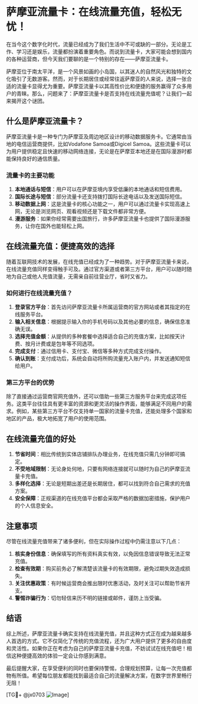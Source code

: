 # 萨摩亚流量卡：在线流量充值，轻松无忧！

在当今这个数字化时代，流量已经成为了我们生活中不可或缺的一部分。无论是工作、学习还是娱乐，流量都扮演着重要角色。而说到流量卡，大家可能会想到国内的各种运营商，但今天我们要聊的是一个特别的存在——萨摩亚流量卡。

萨摩亚位于南太平洋，是一个风景如画的小岛国，以其迷人的自然风光和独特的文化吸引了无数游客。然而，对于长期居住或经常往返萨摩亚的人来说，选择一张合适的流量卡显得尤为重要。萨摩亚流量卡以其高性价比和便捷的服务赢得了众多用户的青睐。那么，问题来了：萨摩亚流量卡是否支持在线流量充值呢？让我们一起来揭开这个谜团。

## 什么是萨摩亚流量卡？

萨摩亚流量卡是一种专门为萨摩亚及周边地区设计的移动数据服务卡。它通常由当地的电信运营商提供，比如Vodafone Samoa或Digicel Samoa。这些流量卡可以为用户提供稳定且快速的移动网络连接，无论是在萨摩亚本地还是在国际漫游时都能保持良好的通信质量。

### 流量卡的主要功能

1. **本地通话与短信**：用户可以在萨摩亚境内享受低廉的本地通话和短信费用。
2. **国际长途与短信**：部分流量卡还支持拨打国际长途电话以及发送国际短信。
3. **移动数据上网**：这是流量卡的核心功能之一，用户可以通过流量卡实现高速上网，无论是浏览网页、观看视频还是下载文件都非常方便。
4. **漫游服务**：如果你经常需要出国旅行，许多萨摩亚流量卡也提供了国际漫游服务，让你在国外也能轻松上网。

## 在线流量充值：便捷高效的选择

随着互联网技术的发展，在线充值已经成为了一种趋势。对于萨摩亚流量卡来说，在线流量充值同样变得触手可及。通过官方渠道或者第三方平台，用户可以随时随地为自己或他人充值流量，无需亲自前往营业厅，省时又省力。

### 如何进行在线流量充值？

1. **登录官方平台**：首先访问萨摩亚流量卡所属运营商的官方网站或者其指定的在线服务平台。
2. **输入相关信息**：根据提示输入你的手机号码以及其他必要的信息，确保信息准确无误。
3. **选择充值金额**：从提供的多种套餐中选择适合自己的充值方案，比如按天计费、按月计费或是包年等不同选项。
4. **完成支付**：通过信用卡、支付宝、微信等多种方式完成支付操作。
5. **确认到账**：支付成功后，系统会自动将所购流量充入账户内，并发送通知短信给用户。

### 第三方平台的优势

除了直接通过运营商官网充值外，还可以借助一些第三方服务平台来完成这项任务。这类平台往往具有更丰富的资源和更灵活的操作界面，能够满足不同用户的需求。例如，某些第三方平台不仅支持单一国家的流量卡充值，还能处理多个国家和地区的产品，极大地拓宽了用户的使用范围。

## 在线流量充值的好处

1. **节省时间**：相比传统到实体店铺排队办理业务，在线充值只需几分钟即可搞定。
2. **不受地域限制**：无论身处何地，只要有网络连接就可以随时为自己的萨摩亚流量卡充值。
3. **多样化选择**：无论是短期出差还是长期居住，都可以找到符合自己需求的充值方案。
4. **安全保障**：正规渠道的在线充值平台都会采取严格的数据加密措施，保护用户的个人信息安全。

## 注意事项

尽管在线流量充值带来了诸多便利，但在实际操作过程中仍需注意以下几点：

1. **核实身份信息**：确保填写的所有资料真实有效，以免因信息错误导致无法正常充值。
2. **检查有效期**：购买前务必了解清楚该流量卡的有效期限，避免过期失效造成损失。
3. **关注优惠政策**：有时候运营商会推出限时优惠活动，及时关注可以帮助节省开支。
4. **警惕诈骗行为**：切勿轻信来历不明的链接或邮件，谨防上当受骗。

## 结语

综上所述，萨摩亚流量卡确实支持在线流量充值，并且这种方式正在成为越来越多人首选的方式。它不仅简化了传统的充值流程，还为广大用户提供了更多的自由度和灵活性。如果你正在考虑为自己的萨摩亚流量卡充值，不妨试试在线充值吧！相信这种便捷高效的体验一定会让你感到满意。

最后提醒大家，在享受便利的同时也要保持警惕，合理规划预算，让每一次充值都物有所值。希望每位朋友都能找到最适合自己的流量解决方案，在数字世界里畅行无阻！

[TG💪+ @jx0703 ![Image](https://github.com/user-attachments/assets/dbca1d08-cadb-493c-b0ec-ad6f7a83f270)]